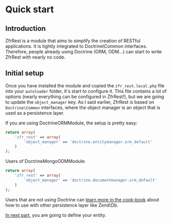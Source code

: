 # Quick start

## Introduction

ZfrRest is a module that aims to simplify the creation of RESTful applications. It is tightly integrated to
Doctrine\Common interfaces. Therefore, people already using Doctrine (ORM, ODM…) can start to write ZfrRest with nearly no code.

## Initial setup

Once you have installed the module and copied the `zfr_rest.local.php` file into your `autoloader` folder, it's start
to configure it. This file contains a lot of options (nearly everything can be configured in ZfrRest!), but we are
going to update the `object_manager` key. As I said earlier, ZfrRest is based on `Doctrine\Common` interfaces, where
the object manager is an object that is used as a persistence layer.

If you are using DoctrineORMModule, the setup is pretty easy:

```php
return array(
    'zfr_rest' => array(
        'object_manager' => 'doctrine.entitymanager.orm_default'
    )
);
```

Users of DoctrineMongoODMModule:

```php
return array(
	'zfr_rest' => array(
		'object_manager' => 'doctrine.documentmanager.orm_default'
	)
);
```

Users that are not using Doctrine can [learn more in the cook-book](/../cook-book.md) about how to use with other
persistence layer like Zend\Db.

[In next part](/02-define-entity.md), you are going to define your entity.
